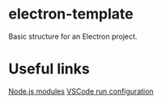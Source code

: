# electron-template
Basic structure for an Electron project.

# Useful links
[Node.js modules](node_modules)
[VSCode run configuration](.vscode/launch.json)
